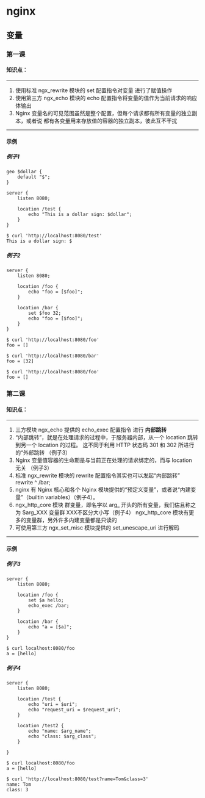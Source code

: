 # nginx 

## 变量

### 第一课
#### 知识点：
***
1. 使用标准 ngx_rewrite 模块的 set 配置指令对变量  进行了赋值操作
2. 使用第三方 ngx_echo 模块的 echo 配置指令将变量的值作为当前请求的响应体输出
3. Nginx 变量名的可见范围虽然是整个配置，但每个请求都有所有变量的独立副本，或者说
    都有各变量用来存放值的容器的独立副本，彼此互不干扰
***
#### 示例
##### 例子1
    geo $dollar {
        default "$";
    }

    server {
        listen 8080;

        location /test {
            echo "This is a dollar sign: $dollar";
        }
    }

    $ curl 'http://localhost:8080/test'
    This is a dollar sign: $

##### 例子2
    server {
        listen 8080;

        location /foo {
            echo "foo = [$foo]";
        }

        location /bar {
            set $foo 32;
            echo "foo = [$foo]";
        }
    }

    $ curl 'http://localhost:8080/foo'
    foo = []

    $ curl 'http://localhost:8080/bar'
    foo = [32]

    $ curl 'http://localhost:8080/foo'
    foo = []

### 第二课
#### 知识点：
***
1. 三方模块 ngx_echo 提供的 echo_exec 配置指令 进行 **内部跳转**
2. “内部跳转”，就是在处理请求的过程中，于服务器内部，从一个 location 跳转到另一个 location 的过程。
    这不同于利用 HTTP 状态码 301 和 302 所进行的“外部跳转 （例子3）
3. Nginx 变量值容器的生命期是与当前正在处理的请求绑定的，而与 location 无关 （例子3）
4. 标准 ngx_rewrite 模块的 rewrite 配置指令其实也可以发起“内部跳转”  rewrite ^ /bar;
5. nginx 有 Nginx 核心和各个 Nginx 模块提供的“预定义变量”，或者说“内建变量”（builtin variables）（例子4）。
6. ngx_http_core 模块 群变量，即名字以 arg_ 开头的所有变量，我们估且称之为 $arg_XXX 变量群 XXX不区分大小写（例子4）
    ngx_http_core 模块有更多的变量群，另外许多内建变量都是只读的
7. 可使用第三方 ngx_set_misc 模块提供的 set_unescape_uri 进行解码
***
#### 示例
##### 例子3
    server {
        listen 8080;
 
        location /foo {
            set $a hello;
            echo_exec /bar;
        }
 
        location /bar {
            echo "a = [$a]";
        }
    }

    $ curl localhost:8080/foo
    a = [hello]

##### 例子4
    server {
        listen 8080;
 
        location /test {
            echo "uri = $uri";
            echo "request_uri = $request_uri";
        }

        location /test2 {
            echo "name: $arg_name";
            echo "class: $arg_class";
        }

    }

    $ curl localhost:8080/foo
    a = [hello]

    $ curl 'http://localhost:8080/test?name=Tom&class=3'
    name: Tom
    class: 3